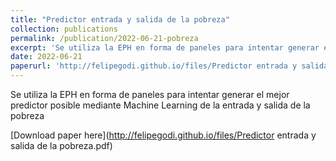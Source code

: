 ```yaml
---
title: "Predictor entrada y salida de la pobreza"
collection: publications
permalink: /publication/2022-06-21-pobreza
excerpt: 'Se utiliza la EPH en forma de paneles para intentar generar el mejor predictor posible mediante Machine Learning de la entrada y salida de la pobreza'
date: 2022-06-21
paperurl: 'http://felipegodi.github.io/files/Predictor entrada y salida de la pobreza.pdf'
---
```

Se utiliza la EPH en forma de paneles para intentar generar el mejor predictor posible mediante Machine Learning de la entrada y salida de la pobreza

[Download paper here](http://felipegodi.github.io/files/Predictor entrada y salida de la pobreza.pdf)
